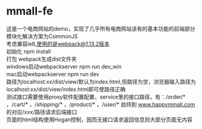 # mmall-fe
这是一个电商网站的demo，实现了几乎所有电商网站该有的基本功能的前端部分<br>
模块化解决方案为CommonJS<br>
考虑兼容ie8,使用的是webpack@1.13.2版本<br>
初始化 npm install<br>
打包 webpack生成dist文件夹<br>
windows启动webpackserver npm run dev_win<br>
mac启动webpackserver npm run dev<br>
路径为localhost:xx/dist/view/默认为index.html,但路径为空，浏览器输入路径为localhost:xx/dist/view/index.html即可使路径正确<br>
测试接口需要使用proxy软件配置配置，service里的接口路径，有：/order/* ，/cart/* ，/shipping/* ，/product/* ，/user/* 劫持到 www.happymmall.com 的对应/xxx/路径请求后端接口<br>
页面的html结构使用Hogan控制，因而无接口请求返回信息则大部分页面无内容

